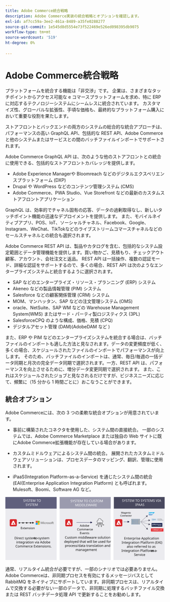 ```yaml
---
title: Adobe Commerce統合戦略
description: Adobe Commerce実装の統合戦略とオプションを確認します。
exl-id: af7cc59a-3ee2-461a-8489-a35fe0288277
source-git-commit: 1e545d8d5554e73f522469e526ed098395db9075
workflow-type: tm+mt
source-wordcount: '519'
ht-degree: 0%

---
```


# Adobe Commerce統合戦略

プラットフォームを統合する機能は「非交渉」です。 企業は、さまざまなタッチポイントからアクセス可能な e コマースプラットフォームを求め、特に ERP に対応するテクノロジーシステムにシームレスに統合されています。 カスタマイズ性、グローバルな拡張性、手頃な価格も、最終的なプラットフォーム購入において重要な役割を果たします。

ストアフロントとバックエンドの両方のシステムの総合的な統合アプローチは、パフォーマンスの高い GraphQL API、包括的な REST API、Adobe Commerceと他のシステムまたはサービスとの間のバッチファイルインポートでサポートされます。

Adobe Commerce GraphQL API は、次のような他のストアフロントとの統合に使用できる、包括的なストアフロントカバレッジを提供します。

- Adobe Experience Managerや Bloomreach などのデジタルエクスペリエンスプラットフォーム (DXP)
- Drupal や WordPress などのコンテンツ管理システム (CMS)
- Adobe Commerce、PWA Studio、Vue Storefront などの最新のカスタムストアフロントアプリケーション

GraphQL は、効率的でチャネル固有の応答、データの過剰取得なし、新しいタッチポイント機能の迅速なデプロイメントを提供します。 また、モバイルネイティブアプリ、POS、IoT、ソーシャルチャネル、Facebook、Google、Instagram、WeChat、TikTokなどのライブストリームコマースチャネルなどのセールスチャネルとの統合も選択されます。

Adobe Commerce REST API は、製品やカタログを含む、包括的なシステム設定範囲とデータ管理機能を提供します。買い物かご、見積もり、チェックアウト顧客、アカウント、会社注文と返品。 REST API は一括操作、複数の認証モード、詳細な認証をサポートするので、多くの場合、REST API は次のようなエンタープライズシステムと統合するように選択されます。

- SAP などのエンタープライズ・リソース・プランニング (ERP) システム
- Akeneo などの製品情報管理 (PIM) システム
- Salesforce などの顧客関係管理 (CRM) システム
- MOM、マンハッタン、SAP などの注文管理システム (OMS)
- oracle、NetSuite、SAP WM などの Warehouse Management System(WMS) またはサード・パーティ製ロジスティクス (3PL)
- SalesforceCPQ のような構成、価格、見積 (CPQ)
- デジタルアセット管理 (DAM)(AdobeDAM など )

また、ERP や PIM などのエンタープライズシステムを統合する場合は、バッチファイルのインポートも適した方法と見なされます。データの変更頻度が低く、多くの場合、スケジュールされたファイルのインポートでパフォーマンスが向上します。 そのため、バッチファイルのインポートは、通常、毎日/毎週の一括データ同期と月次の完全データ同期で選択されます。一方、REST API は、パフォーマンスを向上させるために、増分データ変更同期で選択されます。 また、これはスケジュールされたジョブと見なされるだけですが、ビジネスニーズに応じて、頻繁に（15 分から 1 時間ごとに）おこなうことができます。

## 統合オプション

Adobe Commerceには、次の 3 つの柔軟な統合オプションが用意されています。

- 事前に構築されたコネクタを使用した、システム間の直接統合。 一部のシステムでは、Adobe Commerce Marketplace または独自の Web サイトに既にAdobe Commerce拡張機能が存在している場合があります。

- カスタムミドルウェアによるシステム間の統合。 展開されたカスタムミドルウェアソリューションは、プロセスデータのマッピング、翻訳、管理に使用されます。

- iPaaS(Integration Platform-as-a-Service) を通じたシステム間の統合 (EAI(Enterprise Application Integration Platform) とも呼ばれます。Mulesoft、Boomi、Software AG など。

![Adobe Commerce統合オプション](../../assets/playbooks/integration-options.svg)

通常、リアルタイム統合が必要ですが、一部のシナリオでは必要ありません。 Adobe Commerceは、非同期プロセスを有効にするメッセージバスとして RabbitMQ をネイティブにサポートしています。非同期プロセスは、リアルタイムで交換する必要がない一部のデータで、非同期に処理するバッチファイル交換または REST バッチデータ処理 API で更新することをお勧めします。
